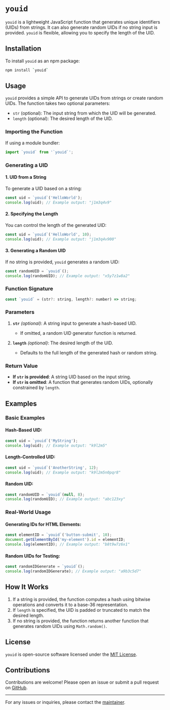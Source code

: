 # `youid`

`youid` is a lightweight JavaScript function that generates unique identifiers (UIDs) from strings. It can also generate random UIDs if no string input is provided. `youid` is flexible, allowing you to specify the length of the UID.

## Installation

To install `youid` as an npm package:

```bash
npm install `youid`
```

## Usage

`youid` provides a simple API to generate UIDs from strings or create random UIDs. The function takes two optional parameters:

- `str` (optional): The input string from which the UID will be generated.
- `length` (optional): The desired length of the UID.

### Importing the Function

If using a module bundler:

```javascript
import `youid` from '`youid`';
```

### Generating a UID

#### 1. UID from a String
To generate a UID based on a string:

```javascript
const uid = `youid`('HelloWorld');
console.log(uid); // Example output: "j1m3q4v9"
```

#### 2. Specifying the Length
You can control the length of the generated UID:

```javascript
const uid = `youid`('HelloWorld', 10);
console.log(uid); // Example output: "j1m3q4v900"
```

#### 3. Generating a Random UID
If no string is provided, `youid` generates a random UID:

```javascript
const randomUID = `youid`();
console.log(randomUID); // Example output: "x5y7z1w8a2"
```

### Function Signature
```javascript
const `youid` = (str?: string, length?: number) => string;
```

### Parameters
1. **`str`** *(optional)*: A string input to generate a hash-based UID.
   - If omitted, a random UID generator function is returned.

2. **`length`** *(optional)*: The desired length of the UID.
   - Defaults to the full length of the generated hash or random string.

### Return Value
- **If `str` is provided**: A string UID based on the input string.
- **If `str` is omitted**: A function that generates random UIDs, optionally constrained by `length`.

## Examples

### Basic Examples
#### Hash-Based UID:
```javascript
const uid = `youid`('MyString');
console.log(uid); // Example output: "k9l2m5"
```

#### Length-Controlled UID:
```javascript
const uid = `youid`('AnotherString', 12);
console.log(uid); // Example output: "k9l2m5n0pqr8"
```

#### Random UID:
```javascript
const randomUID = `youid`(null, 8);
console.log(randomUID); // Example output: "abc123xy"
```

### Real-World Usage
#### Generating IDs for HTML Elements:
```javascript
const elementID = `youid`('button-submit', 10);
document.getElementById('my-element').id = elementID;
console.log(elementID); // Example output: "b8t9w7z6x1"
```

#### Random UIDs for Testing:
```javascript
const randomIDGenerate = `youid`();
console.log(randomIDGenerate); // Example output: "a9b3c5d7"
```

## How It Works

1. If a string is provided, the function computes a hash using bitwise operations and converts it to a base-36 representation.
2. If `length` is specified, the UID is padded or truncated to match the desired length.
3. If no string is provided, the function returns another function that generates random UIDs using `Math.random()`.

## License

`youid` is open-source software licensed under the [MIT License](LICENSE).

## Contributions

Contributions are welcome! Please open an issue or submit a pull request on [GitHub](https://github.com/devnax/`youid`).

---

For any issues or inquiries, please contact the [maintainer](mailto:edvnaxrul@gmail.com).


